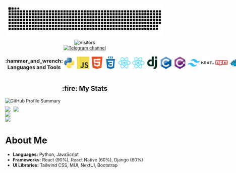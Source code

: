<div align="center">
  <div align="center">
    <img src="https://raw.githubusercontent.com/1999AZZAR/1999AZZAR/readme/resources/img/grid-snake.svg" alt="snake" />
  </div>
  <img alt="Visitors" src="https://komarev.com/ghpvc/?username=Parsa5436&label=Profile%20Visits&style=for-the-badge" />
  <br>
  <a href="https://t.me/Parsa5436">
    <img src="https://img.shields.io/endpoint?url=https://runkit.io/damiankrawczyk/telegram-badge/branches/master?url=https://t.me/Parsa5436&style=for-the-badge" alt="Telegram channel">
  </a>
</div>

<div align="center" style="display: flex; align-items: center;">
  <h3>:hammer_and_wrench: Languages and Tools</h3>
  <img src="https://github.com/devicons/devicon/blob/master/icons/python/python-original.svg" title="Python" alt="Python" width="40" height="40"/>&nbsp;
  <img src="https://github.com/devicons/devicon/blob/master/icons/javascript/javascript-original.svg" title="JavaScript" alt="JavaScript" width="40" height="40"/>&nbsp;
  <img src="https://github.com/devicons/devicon/blob/master/icons/html5/html5-original.svg" title="HTML5" alt="HTML" width="40" height="40"/>&nbsp;
  <img src="https://github.com/devicons/devicon/blob/master/icons/css3/css3-plain-wordmark.svg" title="CSS3" alt="CSS" width="40" height="40"/>&nbsp;
  <img src="https://github.com/devicons/devicon/blob/master/icons/react/react-original.svg" title="React" alt="React" width="40" height="40"/>&nbsp;
  <img src="https://github.com/devicons/devicon/blob/master/icons/react/react-original.svg" title="React Native" alt="React Native" width="40" height="40"/>&nbsp;
  <img src="https://github.com/devicons/devicon/blob/master/icons/django/django-plain.svg" title="Django" alt="Django" width="40" height="40"/>&nbsp;
  <img src="https://github.com/devicons/devicon/blob/master/icons/c/c-original.svg" title="C" alt="C" width="40" height="40"/>&nbsp;
  <img src="https://github.com/devicons/devicon/blob/master/icons/csharp/csharp-original.svg" title="C#" alt="C#" width="40" height="40"/>&nbsp;
  <img src="https://github.com/devicons/devicon/blob/master/icons/tailwindcss/tailwindcss-original.svg" title="Tailwind CSS" alt="Tailwind CSS" width="40" height="40"/>&nbsp;
  <img src="https://github.com/devicons/devicon/blob/master/icons/nextjs/nextjs-original-wordmark.svg" title="NextUI" alt="NextUI" width="40" height="40"/>&nbsp;
  <img src="https://github.com/devicons/devicon/blob/master/icons/npm/npm-original-wordmark.svg" title="NPM" alt="NPM" width="40" height="40"/>&nbsp;
  <img src="https://github.com/devicons/devicon/blob/master/icons/docker/docker-original.svg" title="Docker" alt="Docker" width="40" height="40"/>&nbsp;
  <img src="https://github.com/devicons/devicon/blob/master/icons/bootstrap/bootstrap-original-wordmark.svg" title="Bootstrap" alt="Bootstrap" width="40" height="40"/>&nbsp;
  <img src="https://github.com/devicons/devicon/blob/master/icons/materialui/materialui-original.svg" title="MUI" alt="MUI" width="40" height="40"/>&nbsp;
</div>

<div id="stats" align="center" style="display: flex; flex-direction: column;">
  <h2>:fire: My Stats</h2>
  <a style="display: flex; align-items: center;">
    <img src="https://github-profile-summary-cards.vercel.app/api/cards/profile-details?username=Parsa5436&theme=dark" alt="GitHub Profile Summary" style="margin-bottom: 10px;" />
  </a>
  <a style="display: flex;">
    <img src="https://github-profile-summary-cards.vercel.app/api/cards/repos-per-language?username=Parsa5436&theme=dark" style="margin-right: 10px;">
    <img src="https://github-profile-summary-cards.vercel.app/api/cards/stats?username=Parsa5436&theme=dark">
  </a>
  <a style="display: flex; align-items: center;">
    <img src="https://github-readme-stats.vercel.app/api/top-langs/?username=Parsa5436&layout=compact&theme=dark">
  </a>
</div>

<!--horizontal divider(gradiant)-->
<img src="https://user-images.githubusercontent.com/73097560/115834477-dbab4500-a447-11eb-908a-139a6edaec5c.gif">

# About Me

- **Languages:** Python, JavaScript
- **Frameworks:** React (90%), React Native (60%), Django (60%)
- **UI Libraries:** Tailwind CSS, MUI, NextUI, Bootstrap
